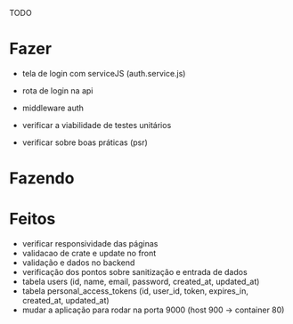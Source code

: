 TODO

# Fazer

- tela de login com serviceJS (auth.service.js)
- rota de login na api
- middleware auth

- verificar a viabilidade de testes unitários

- verificar sobre boas práticas (psr)


# Fazendo



# Feitos
- verificar responsividade das páginas
- validacao de crate e update no front
- validação e dados no backend
- verificação dos pontos sobre sanitização e entrada de dados
- tabela users (id, name, email, password, created_at, updated_at)
- tabela personal_access_tokens (id, user_id, token, expires_in, created_at, updated_at)
- mudar a aplicação para rodar na porta 9000 (host 900 -> container 80)
